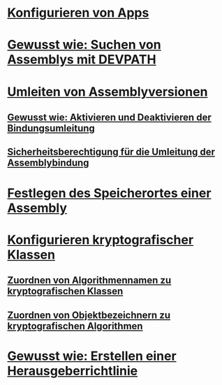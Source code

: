 # [Konfigurieren von Apps](index.md)
# [Gewusst wie: Suchen von Assemblys mit DEVPATH](how-to-locate-assemblies-by-using-devpath.md)
# [Umleiten von Assemblyversionen](redirect-assembly-versions.md)
## [Gewusst wie: Aktivieren und Deaktivieren der Bindungsumleitung](how-to-enable-and-disable-automatic-binding-redirection.md)
## [Sicherheitsberechtigung für die Umleitung der Assemblybindung](assembly-binding-redirection-security-permission.md)
# [Festlegen des Speicherortes einer Assembly](specify-assembly-location.md)
# [Konfigurieren kryptografischer Klassen](configure-cryptography-classes.md)
## [Zuordnen von Algorithmennamen zu kryptografischen Klassen](map-algorithm-names-to-cryptography-classes.md)
## [Zuordnen von Objektbezeichnern zu kryptografischen Algorithmen](map-object-identifiers-to-cryptography-algorithms.md)
# [Gewusst wie: Erstellen einer Herausgeberrichtlinie](how-to-create-a-publisher-policy.md)
